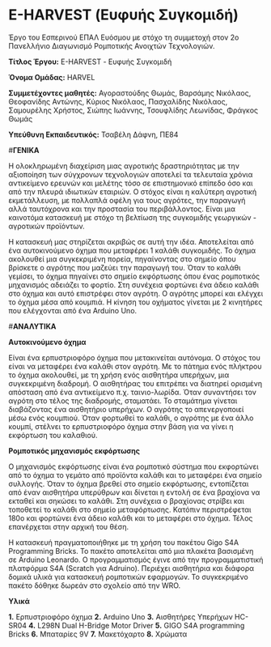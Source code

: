 # E-HARVEST (Ευφυής Συγκομιδή)

Έργο του Εσπερινού ΕΠΑΛ Ευόσμου με στόχο τη συμμετοχή στον 2ο Πανελλήνιο Διαγωνισμό Ρομποτικής Ανοιχτών Τεχνολογιών.

**Τίτλος Έργου:** E-HARVEST - Ευφυής Συγκομιδή

**Όνομα Ομάδας:** HARVEL

**Συμμετέχοντες μαθητές:** Αγοραστούδης Θωμάς, Βαρσάμης Νικόλαος, Θεοφανίδης Αντώνης, Κύριος Νικόλαος, Πασχαλίδης Νικόλαος, Σαμουρέλης Χρήστος, Σιώπης Ιωάννης, Τσουφλίδης Λεωνίδας, Φράγκος Θωμάς

**Υπεύθυνη Εκπαιδευτικός:** Τσαβέλη Δάφνη, ΠΕ84

#**ΓΕΝΙΚΑ**

  Η ολοκληρωμένη διαχείριση μιας αγροτικής δραστηριότητας με την αξιοποίηση των  σύγχρονων τεχνολογιών αποτελεί τα τελευταία χρόνια αντικείμενο ερευνών και μελέτης τόσο σε επιστημονικό επίπεδο όσο και από την πλευρά ιδιωτικών εταιριών. Ο στόχος είναι η καλύτερη αγροτική εκμετάλλευση, με πολλαπλά οφέλη για τους αγρότες, την παραγωγή αλλά ταυτόχρονα και την προστασία του  περιβάλλοντος. Είναι μια καινοτόμα κατασκευή με στόχο τη βελτίωση της συγκομιδής γεωργικών - αγροτικών προϊόντων.

  Η κατασκευή μας στηρίζεται ακριβώς σε αυτή την ιδέα. Αποτελείται από ένα αυτοκινούμενο όχημα που μεταφέρει 1 καλάθι συγκομιδής. Το όχημα ακολουθεί μια συγκεκριμένη πορεία, πηγαίνοντας στο σημείο όπου βρίσκετε ο αγρότης που μαζεύει την παραγωγή του. Όταν το καλάθι γεμίσει, το όχημα πηγαίνει στο σημείο εκφόρτωσης όπου ένας ρομποτικός μηχανισμός αδειάζει το φορτίο. Στη συνέχεια φορτώνει ένα άδειο καλάθι στο όχημα και αυτό επιστρέφει στον αγρότη. Ο αγρότης μπορεί και ελέγχει το όχημα μέσα από  κουμπιά. Η κίνηση του οχήματος γίνεται με 2 κινητήρες που ελέγχονται από ένα Arduino Uno.    

#**ΑΝΑΛΥΤΙΚΑ**

**Αυτοκινούμενο όχημα**

Είναι ένα ερπυστριοφόρο όχημα που μετακινείται αυτόνομα. Ο στόχος του είναι να μεταφέρει ένα καλάθι στον αγρότη. Με το πάτημα ενός πλήκτρου το όχημα ακολουθεί, με τη χρήση ενός αισθητήρα υπερήχων, μια συγκεκριμένη διαδρομή. Ο αισθητήρας του επιτρέπει να διατηρεί ορισμένη απόσταση από ένα αντικείμενο π.χ. ταινιο-λωρίδα. Όταν συναντήσει τον αγρότη στο τέλος της διαδρομής, σταματάει. Το σταμάτημα γίνεται διαβάζοντας ένα αισθητήριο υπερήχων. Ο αγρότης το απενεργοποιεί μέσω ενός κουμπιού. Όταν φορτωθεί το καλάθι, ο αγρότης με ένα άλλο κουμπί, στέλνει το ερπυστριοφόρο όχημα στην βάση για να γίνει η εκφόρτωση του καλαθιού.     

**Ρομποτικός μηχανισμός εκφόρτωσης**

  Ο μηχανισμός εκφόρτωσης είναι ένα ρομποτικό σύστημα που εκφορτώνει από το όχημα το γεμάτο από προϊόντα καλάθι και το μεταφέρει ένα σημείο συλλογής. Όταν το όχημα βρεθεί στο σημείο εκφόρτωσης, εντοπίζεται από έναν αισθητήρα υπερύθρων και δίνεται η εντολή σε ένα  βραχίονα να εκταθεί και σηκώσει το καλάθι. Στη συνέχεια ο βραχίονας στρίβει και τοποθετεί το καλάθι στο σημείο μεταφόρτωσης. Κατόπιν περιστρέφεται 180ο και φορτώνει ένα άδειο καλάθι και το μεταφέρει στο όχημα. Τέλος επανέρχεται στην αρχική του θέση. 
  
  Η κατασκευή πραγματοποιήθηκε με τη χρήση του πακέτου Gigo S4A Programming Bricks. Το πακέτο αποτελείται από μια πλακέτα βασισμένη σε Arduino Leonardo. Ο προγραμματισμός έγινε από την προγραμματιστική πλατφόρμα S4A (Scratch για Adruino). Περιέχει αισθητήρια και  διάφορα δομικά υλικά για κατασκευή ρομποτικών εφαρμογών. Το συγκεκριμένο πακέτο δόθηκε δωρεάν στο σχολείο από την WRO.

**Υλικά**

**1.** Eρπυστριοφόρο όχημα
**2.** Arduino Uno
**3.** Αισθητήρες Υπερήχων HC-SR04
**4.** L298N Dual H-Bridge Motor Driver 
**5.** GIGO S4A programming Bricks
**6.** Μπαταρίες 9V
**7.** Μακετόχαρτο
**8.** Χρώματα

